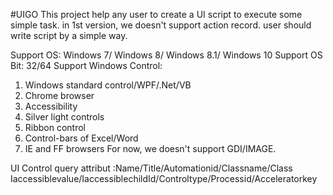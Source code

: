 #UIGO
This project help any user to create a UI script to execute some simple task.
in 1st version, we doesn't support action record. user should write script by 
a simple way.

Support OS: Windows 7/ Windows 8/ Windows 8.1/ Windows 10
Support OS Bit: 32/64
Support Windows Control: 
1. Windows standard control/WPF/.Net/VB
2. Chrome browser
3. Accessibility
3. Silver light controls
4. Ribbon control
5. Control-bars of Excel/Word
6. IE and FF browsers
For now, we doesn't support GDI/IMAGE.

UI Control query attribut :Name/Title/Automationid/Classname/Class Iaccessiblevalue/IaccessiblechildId/Controltype/Processid/Acceleratorkey

